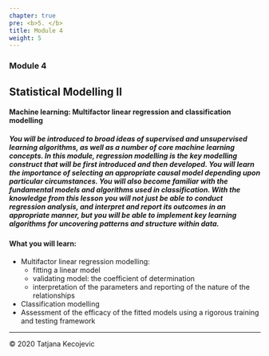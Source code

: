 ```yaml
---
chapter: true
pre: <b>5. </b>
title: Module 4
weight: 5
---
```


### Module 4

## Statistical Modelling II

#### Machine learning: Multifactor linear regression and classification modelling

##### You will be introduced to broad ideas of supervised and unsupervised learning algorithms, as well as a number of core machine learning concepts. In this module, regression modelling is the key modelling construct that will be first introduced and then developed. You will learn the importance of selecting an appropriate causal model depending upon particular circumstances. You will also become familiar with the fundamental models and algorithms used in classification. With the knowledge from this lesson you will not just be able to conduct regression analysis, and interpret and report its outcomes in an appropriate manner, but you will be able to implement key learning algorithms for uncovering patterns and structure within data. 

#### What you will learn:

* Multifactor linear regression modelling:
  -	fitting a linear model
  -	validating model: the coefficient of determination
  -	interpretation of the parameters and reporting of the nature of the relationships
*	Classification modelling
*	Assessment of the efficacy of the fitted models using a rigorous training and testing framework


-----------------------------
© 2020 Tatjana Kecojevic